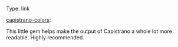 Type: link

[capistrano-colors](https://github.com/stjernstrom/capistrano_colors):

This little gem helps make the output of Capistrano a whole lot more readable.
Highly recommended.